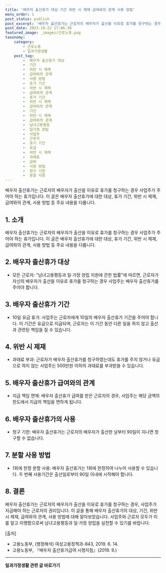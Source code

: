 ```yaml
---
title: '배우자 출산휴가 대상 기간 위반 시 제재 급여와의 관계 사용 방법'
menu_order: 1
post_status: publish
post_excerpt: '배우자 출산휴가는 근로자의 배우자가 출산을 이유로 휴가를 청구하는 경우 사업주가 주어야 하는 휴가입니다. 이 글은 배우자 출산휴가에 대한 대상, 휴가 기간, 위반 시 제재, 급여와의 관계, 사용 방법 등 주요 내용을 다룹니다.'
post_date: 2023-10-22 17:06:38
featured_image: _images/근로노동.png
taxonomy:
    category:
        - 근로노동
        - 일과가정생활
    post_tag:
        -  배우자 출산휴가 대상
        -  기간
        -  위반 시 제재
        -  급여와의 관계
        -  사용 방법
        -  휴가 기간
        -  위반 시 제재
        -  급여와의 관계
        -  휴가 기간
        -  위반 시 제재
        -  급여와의 관계
        -  기간
        -  위반 시 제재
        -  급여와의 관계
        -  남녀고용평등
        -  일가정 양립
        -  사업주
        -  근로자
        -  휴가 기간
        -  유급
        -  위반 시 제재
        -  과태료
        -  급여
        -  사용 방법
        -  청구 기한
        -  분할 사용
---
```




배우자 출산휴가는 근로자의 배우자가 출산을 이유로 휴가를 청구하는 경우 사업주가 주어야 하는 휴가입니다. 이 글은 배우자 출산휴가에 대한 대상, 휴가 기간, 위반 시 제재, 급여와의 관계, 사용 방법 등 주요 내용을 다룹니다.

## 1. 소개

배우자 출산휴가는 근로자의 배우자가 출산을 이유로 휴가를 청구하는 경우 사업주가 주어야 하는 휴가입니다. 이 글은 배우자 출산휴가에 대한 대상, 휴가 기간, 위반 시 제재, 급여와의 관계, 사용 방법 등 주요 내용을 다룹니다.

## 2. 배우자 출산휴가 대상

- 모든 근로자: "남녀고용평등과 일·가정 양립 지원에 관한 법률"에 따르면, 근로자가 자신의 배우자가 출산을 이유로 휴가를 청구하는 경우 사업주는 배우자 출산휴가를 주어야 합니다.

## 3. 배우자 출산휴가 기간

- 10일 유급 휴가: 사업주는 근로자에게 10일의 배우자 출산휴가 기간을 주어야 합니다. 이 기간은 유급으로 지급되며, 근로자는 이 기간 동안 다른 일을 하지 않고 출산과 관련된 책임을 질 수 있습니다.

## 4. 위반 시 제재

- 과태료 부과: 근로자가 배우자 출산휴가를 청구하였는데도 휴가를 주지 않거나 유급으로 하지 않는 사업주는 500만원 이하의 과태료를 부과받을 수 있습니다.

## 5. 배우자 출산휴가 급여와의 관계

- 지급 책임 면제: 배우자 출산휴가 급여를 받은 근로자의 경우, 사업주는 해당 금액의 한도에서 지급의 책임을 면하게 됩니다.

## 6. 배우자 출산휴가의 사용

- 청구 기한: 배우자 출산휴가는 근로자의 배우자가 출산한 날부터 90일이 지나면 청구할 수 없습니다.

## 7. 분할 사용 방법

- 1회에 한정 분할 사용: 배우자 출산휴가는 1회에 한정하여 나누어 사용할 수 있습니다. 두 번째 사용기간은 출산일로부터 90일 이내에 시작해야 합니다.

## 8. 결론

배우자 출산휴가는 근로자의 배우자가 출산을 이유로 휴가를 청구하는 경우, 사업주가 지급해야 하는 근로자의 권리입니다. 이 글을 통해 배우자 출산휴가의 대상, 기간, 위반 시 제재, 급여와의 관계, 사용 방법에 대해 알아보았습니다. 사업주와 근로자 모두가 이를 알고 이행함으로써 남녀고용평등과 일·가정 양립을 실천할 수 있기를 바랍니다.

[출처]
- 고용노동부, (행정해석) 여성고용정책과-843, 2019. 6. 14.
- 고용노동부, 『배우자 출산휴가급여 시행지침』(2019. 9.)
<!-- wp:separator -->
<hr class="wp-block-separator has-alpha-channel-opacity"/>
<!-- /wp:separator -->

<!-- wp:group {"backgroundColor":"base","layout":{"type":"constrained"}} -->
<div class="wp-block-group has-base-background-color has-background"><!-- wp:paragraph {"align":"center","fontSize":"medium"} -->
<p class="has-text-align-center has-large-font-size"><strong>일과가정생활 관련 글 바로가기</strong></p>
<!-- /wp:paragraph -->


<!-- wp:latest-posts
{"categories":[{"id":10918,"count":19,"description":"","link":"https://uknowlaw.com/category/%ec%9d%bc%ea%b3%bc%ea%b0%80%ec%a0%95%ec%83%9d%ed%99%9c/","name":"일과가정생활","slug":"일과가정생활","taxonomy":"category","parent":0,"meta":[],"_links":{"self":[{"href":"https://uknowlaw.com/wp-json/wp/v2/categories/10918"}],"collection":[{"href":"https://uknowlaw.com/wp-json/wp/v2/categories"}],"about":[{"href":"https://uknowlaw.com/wp-json/wp/v2/taxonomies/category"}],"wp:post_type":[{"href":"https://uknowlaw.com/wp-json/wp/v2/posts?categories=10918"}],"curies":[{"name":"wp","href":"https://api.w.org/{rel}","templated":true}]}}],"postsToShow":100,"excerptLength":28,"postLayout":"grid","columns":2,"featuredImageAlign":"left","featuredImageSizeSlug":"large","fontSize":18px} /--></div>
<!-- /wp:group -->